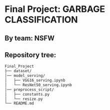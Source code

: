 # Final Project: GARBAGE CLASSIFICATION

## By team: NSFW

## Repository tree:
```bash
Final_Project
├── dataset/
│── model_serving/
│   ├── VGG16_serving.ipynb
│   └── ResNet50_serving.ipynb
│── preprocess_script/
│   ├── constants.py
│   └── resize.py
└── README.md
 ```